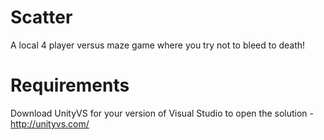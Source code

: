 # Scatter
A local 4 player versus maze game where you try not to bleed to death!

# Requirements
Download UnityVS for your version of Visual Studio to open the solution - http://unityvs.com/